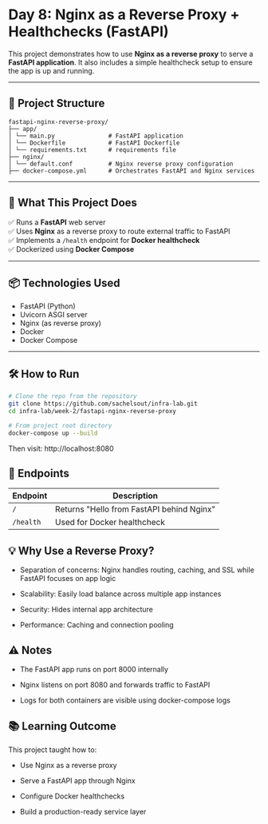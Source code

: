 # Day 8: Nginx as a Reverse Proxy + Healthchecks (FastAPI)

This project demonstrates how to use **Nginx as a reverse proxy** to serve a **FastAPI application**. It also includes a simple healthcheck setup to ensure the app is up and running.

---

## 📌 Project Structure

```arduino
fastapi-nginx-reverse-proxy/
├── app/
│ └── main.py               # FastAPI application
│ └── Dockerfile            # FastAPI Dockerfile
│ └── requirements.txt      # requirements file
├── nginx/
│ └── default.conf          # Nginx reverse proxy configuration             
├── docker-compose.yml      # Orchestrates FastAPI and Nginx services
```
---

## 🚀 What This Project Does

✅ Runs a **FastAPI** web server  
✅ Uses **Nginx** as a reverse proxy to route external traffic to FastAPI  
✅ Implements a `/health` endpoint for **Docker healthcheck**  
✅ Dockerized using **Docker Compose**

---

## 📦 Technologies Used

- FastAPI (Python)
- Uvicorn ASGI server
- Nginx (as reverse proxy)
- Docker
- Docker Compose

---

## 🛠️ How to Run

```bash
# Clone the repo from the repository
git clone https://github.com/sachelsout/infra-lab.git
cd infra-lab/week-2/fastapi-nginx-reverse-proxy

# From project root directory
docker-compose up --build
```
Then visit: http://localhost:8080

## 📎 Endpoints
| Endpoint  | Description                               |
| --------- | ----------------------------------------- |
| `/`       | Returns "Hello from FastAPI behind Nginx" |
| `/health` | Used for Docker healthcheck               |

## 💡 Why Use a Reverse Proxy?
- Separation of concerns: Nginx handles routing, caching, and SSL while FastAPI focuses on app logic

- Scalability: Easily load balance across multiple app instances

- Security: Hides internal app architecture

- Performance: Caching and connection pooling

## ⚠️ Notes
- The FastAPI app runs on port 8000 internally

- Nginx listens on port 8080 and forwards traffic to FastAPI

- Logs for both containers are visible using docker-compose logs

## 📚 Learning Outcome
This project taught how to:

- Use Nginx as a reverse proxy

- Serve a FastAPI app through Nginx

- Configure Docker healthchecks

- Build a production-ready service layer